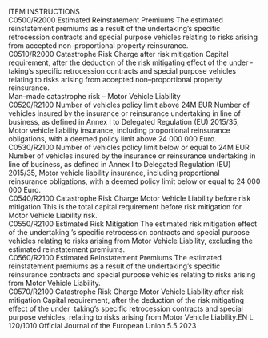  
ITEM  INSTRUCTIONS  
C0500/R2000  Estimated Reinstatement 
Premiums  The estimated reinstatement premiums as a result of the undertaking’s specific 
retrocession contracts and special purpose vehicles relating to risks arising from 
accepted non–proportional property reinsurance.  
C0510/R2000  Catastrophe Risk Charge after 
risk mitigation  Capital requirement, after the deduction of the risk mitigating effect of the under ­
taking’s specific retrocession contracts and special purpose vehicles relating to 
risks arising from accepted non–proportional property reinsurance.  
Man–made 
catastrophe risk 
– Motor Vehicle 
Liability  
C0520/R2100  Number of vehicles policy 
limit above 24M EUR  Number of vehicles insured by the insurance or reinsurance undertaking in line of 
business, as defined in Annex I to Delegated Regulation (EU) 2015/35, Motor 
vehicle liability insurance, including proportional reinsurance obligations, with a 
deemed policy limit above 24 000 000 Euro.  
C0530/R2100  Number of vehicles policy 
limit below or equal to 24M 
EUR  Number of vehicles insured by the insurance or reinsurance undertaking in line of 
business, as defined in Annex I to Delegated Regulation (EU) 2015/35, Motor 
vehicle liability insurance, including proportional reinsurance obligations, with a 
deemed policy limit below or equal to 24 000 000 Euro.  
C0540/R2100  Catastrophe Risk Charge 
Motor Vehicle Liability before 
risk mitigation  This is the total capital requirement before risk mitigation for Motor Vehicle 
Liability risk.  
C0550/R2100  Estimated Risk Mitigation  The estimated risk mitigation effect of the undertaking ’s specific retrocession 
contracts and special purpose vehicles relating to risks arising from Motor 
Vehicle Liability, excluding the estimated reinstatement premiums.  
C0560/R2100  Estimated Reinstatement 
Premiums  The estimated reinstatement premiums as a result of the undertaking’s specific 
reinsurance contracts and special purpose vehicles relating to risks arising from 
Motor Vehicle Liability.  
C0570/R2100  Catastrophe Risk Charge 
Motor Vehicle Liability after 
risk mitigation  Capital requirement, after the deduction of the risk mitigating effect of the under ­
taking’s specific retrocession contracts and special purpose vehicles, relating to 
risks arising from Motor Vehicle Liability.EN  L 120/1010 Official Journal of the European Union 5.5.2023